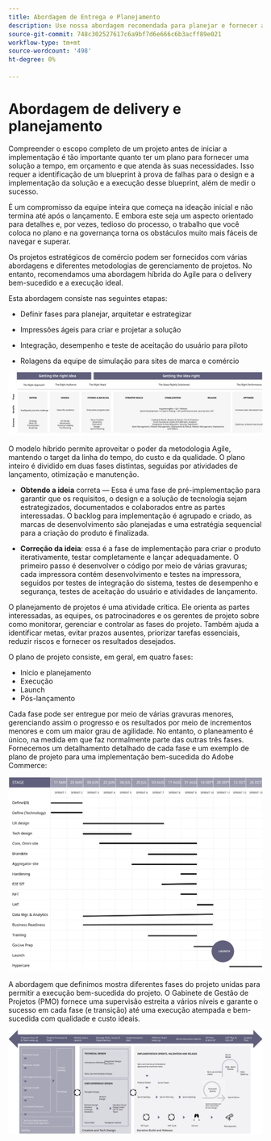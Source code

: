 ```yaml
---
title: Abordagem de Entrega e Planejamento
description: Use nossa abordagem recomendada para planejar e fornecer a implementação do Adobe Commerce.
source-git-commit: 748c302527617c6a9bf7d6e666c6b3acff89e021
workflow-type: tm+mt
source-wordcount: '498'
ht-degree: 0%

---
```



# Abordagem de delivery e planejamento

Compreender o escopo completo de um projeto antes de iniciar a implementação é tão importante quanto ter um plano para fornecer uma solução a tempo, em orçamento e que atenda às suas necessidades. Isso requer a identificação de um blueprint à prova de falhas para o design e a implementação da solução e a execução desse blueprint, além de medir o sucesso.

É um compromisso da equipe inteira que começa na ideação inicial e não termina até após o lançamento. E embora este seja um aspecto orientado para detalhes e, por vezes, tedioso do processo, o trabalho que você coloca no plano e na governança torna os obstáculos muito mais fáceis de navegar e superar.

Os projetos estratégicos de comércio podem ser fornecidos com várias abordagens e diferentes metodologias de gerenciamento de projetos. No entanto, recomendamos uma abordagem híbrida do Agile para o delivery bem-sucedido e a execução ideal.

Esta abordagem consiste nas seguintes etapas:

- Definir fases para planejar, arquitetar e estrategizar

- Impressões ágeis para criar e projetar a solução

- Integração, desempenho e teste de aceitação do usuário para piloto

- Rolagens da equipe de simulação para sites de marca e comércio

![Exemplo de modelo de abordagem de planejamento](../../assets/playbooks/planning-model.svg)

O modelo híbrido permite aproveitar o poder da metodologia Agile, mantendo o target da linha do tempo, do custo e da qualidade. O plano inteiro é dividido em duas fases distintas, seguidas por atividades de lançamento, otimização e manutenção.

- **Obtendo a ideia** correta — Essa é uma fase de pré-implementação para garantir que os requisitos, o design e a solução de tecnologia sejam estrategizados, documentados e colaborados entre as partes interessadas. O backlog para implementação é agrupado e criado, as marcas de desenvolvimento são planejadas e uma estratégia sequencial para a criação do produto é finalizada.

- **Correção da ideia**: essa é a fase de implementação para criar o produto iterativamente, testar completamente e lançar adequadamente. O primeiro passo é desenvolver o código por meio de várias gravuras; cada impressora contém desenvolvimento e testes na impressora, seguidos por testes de integração do sistema, testes de desempenho e segurança, testes de aceitação do usuário e atividades de lançamento.

O planejamento de projetos é uma atividade crítica. Ele orienta as partes interessadas, as equipes, os patrocinadores e os gerentes de projeto sobre como monitorar, gerenciar e controlar as fases do projeto. Também ajuda a identificar metas, evitar prazos ausentes, priorizar tarefas essenciais, reduzir riscos e fornecer os resultados desejados.

O plano de projeto consiste, em geral, em quatro fases:

- Início e planejamento
- Execução
- Launch
- Pós-lançamento

Cada fase pode ser entregue por meio de várias gravuras menores, gerenciando assim o progresso e os resultados por meio de incrementos menores e com um maior grau de agilidade. No entanto, o planeamento é único, na medida em que faz normalmente parte das outras três fases. Fornecemos um detalhamento detalhado de cada fase e um exemplo de plano de projeto para uma implementação bem-sucedida do Adobe Commerce:

![Gráfico de Gantt de planejamento de projeto](../../assets/playbooks/gantt-chart.svg)

A abordagem que definimos mostra diferentes fases do projeto unidas para permitir a execução bem-sucedida do projeto. O Gabinete de Gestão de Projetos (PMO) fornece uma supervisão estreita a vários níveis e garante o sucesso em cada fase (e transição) até uma execução atempada e bem-sucedida com qualidade e custo ideais.

![Método de planejamento de amostra infográfico](../../assets/playbooks/planning-approach-sample.svg)
